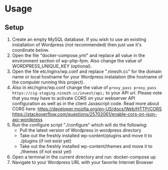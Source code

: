 # Usage

## Setup

1. Create an empty MySQL database. If you wish to use an existing 
   installation of Wordpress (not recommended) then just use it's 
   coordinate below.
2. Open the file "docker-compose.yml" and replace all value in 
   the environment section of wp-php-fpm. Also change the value 
   of WORDPRESS_UNIQUE_KEY (optional).
3. Open the file etc/nginx/wp.conf and replace ".ninezh.cc" for 
   the domain name or local hostname for your Wordpress instalation
   (the hostname of the computer running this project).
4. Also in etc/nginx/wp.conf change the value of 
   `proxy_pass proxy_pass https://cig-staging.ninezh.cc/invest/api;`
   to your API url. Please note that you may have to activate CORS 
   on your webserver API configuration as well as in the client 
   Javascript code. Read more about CORS here: 
   https://developer.mozilla.org/en-US/docs/Web/HTTP/CORS
   https://stackoverflow.com/questions/25702061/enable-cors-on-json-api-wordpress
5. Run the configure script "./configure" which will do the following: 
    - Pull the latest version of Wordpress in wordpress directory
    - Take out the freshly installed wp-content/plugins and move it to ./plugins 
      (if not exist yet)
    - Take out the freshly installed wp-content/themes and move it to ./themes
      (if not exist yet)
6. Open a terminal in the current directory and run: docker-compose up
7. Navigate to your Wordpress URL with your favorite Internet Browser


